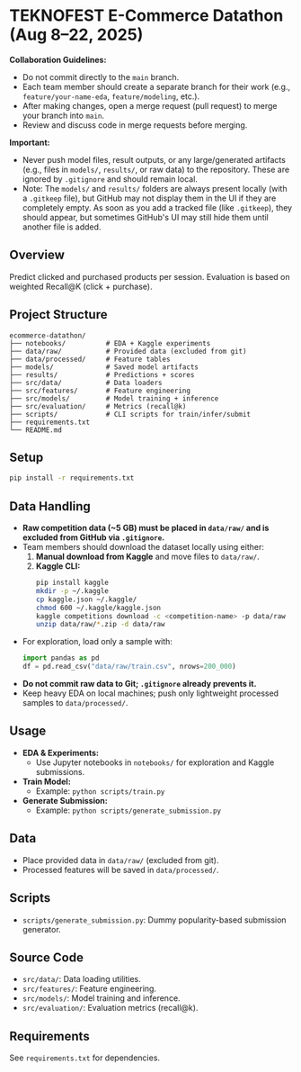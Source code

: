 
# TEKNOFEST E-Commerce Datathon (Aug 8–22, 2025)


**Collaboration Guidelines:**
- Do not commit directly to the `main` branch.
- Each team member should create a separate branch for their work (e.g., `feature/your-name-eda`, `feature/modeling`, etc.).
- After making changes, open a merge request (pull request) to merge your branch into `main`.
- Review and discuss code in merge requests before merging.

**Important:**
- Never push model files, result outputs, or any large/generated artifacts (e.g., files in `models/`, `results/`, or raw data) to the repository. These are ignored by `.gitignore` and should remain local.
- Note: The `models/` and `results/` folders are always present locally (with a `.gitkeep` file), but GitHub may not display them in the UI if they are completely empty. As soon as you add a tracked file (like `.gitkeep`), they should appear, but sometimes GitHub's UI may still hide them until another file is added.

## Overview
Predict clicked and purchased products per session. Evaluation is based on weighted Recall@K (click + purchase).

## Project Structure
```
ecommerce-datathon/
├── notebooks/          # EDA + Kaggle experiments
├── data/raw/           # Provided data (excluded from git)
├── data/processed/     # Feature tables
├── models/             # Saved model artifacts
├── results/            # Predictions + scores
├── src/data/           # Data loaders
├── src/features/       # Feature engineering
├── src/models/         # Model training + inference
├── src/evaluation/     # Metrics (recall@k)
├── scripts/            # CLI scripts for train/infer/submit
├── requirements.txt
└── README.md
```


## Setup
```bash
pip install -r requirements.txt
```

## Data Handling

- **Raw competition data (~5 GB) must be placed in `data/raw/` and is excluded from GitHub via `.gitignore`.**
- Team members should download the dataset locally using either:
  1. **Manual download from Kaggle** and move files to `data/raw/`.
  2. **Kaggle CLI:**
     ```bash
     pip install kaggle
     mkdir -p ~/.kaggle
     cp kaggle.json ~/.kaggle/
     chmod 600 ~/.kaggle/kaggle.json
     kaggle competitions download -c <competition-name> -p data/raw
     unzip data/raw/*.zip -d data/raw
     ```
- For exploration, load only a sample with:
  ```python
  import pandas as pd
  df = pd.read_csv("data/raw/train.csv", nrows=200_000)
  ```
- **Do not commit raw data to Git; `.gitignore` already prevents it.**
- Keep heavy EDA on local machines; push only lightweight processed samples to `data/processed/`.

## Usage
- **EDA & Experiments:**
  - Use Jupyter notebooks in `notebooks/` for exploration and Kaggle submissions.
- **Train Model:**
  - Example: `python scripts/train.py`
- **Generate Submission:**
  - Example: `python scripts/generate_submission.py`

## Data
- Place provided data in `data/raw/` (excluded from git).
- Processed features will be saved in `data/processed/`.

## Scripts
- `scripts/generate_submission.py`: Dummy popularity-based submission generator.

## Source Code
- `src/data/`: Data loading utilities.
- `src/features/`: Feature engineering.
- `src/models/`: Model training and inference.
- `src/evaluation/`: Evaluation metrics (recall@k).

## Requirements
See `requirements.txt` for dependencies.
